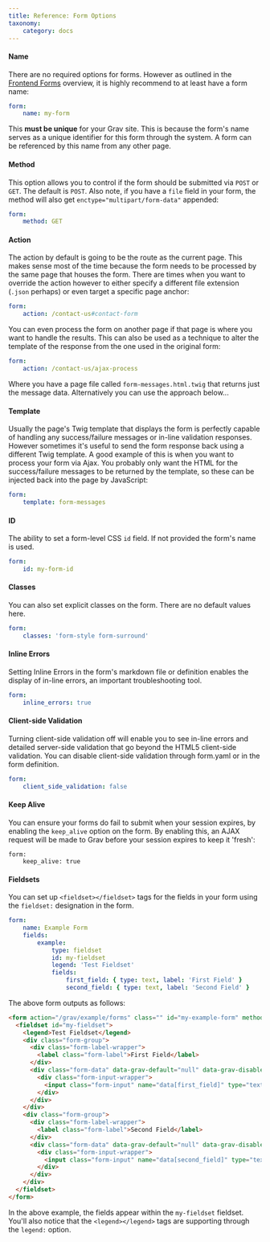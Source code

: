 ```yaml
---
title: Reference: Form Options
taxonomy:
    category: docs
---
```



#### Name

There are no required options for forms.  However as outlined in the [Frontend Forms](../../forms) overview, it is highly recommend to at least have a form name:

```yaml
form:
    name: my-form
```

This **must be unique** for your Grav site. This is because the form's name serves as a unique identifier for this form through the system.  A form can be referenced by this name from any other page.

#### Method

This option allows you to control if the form should be submitted via `POST` or `GET`.  The default is `POST`.  Also note, if you have a `file` field in your form, the method will also get `enctype="multipart/form-data"` appended:

```yaml
form:
    method: GET
```


#### Action

The action by default is going to be the route as the current page.  This makes sense most of the time because the form needs to be processed by the same page that houses the form.  There are times when you want to override the action however to either specify a different file extension (`.json` perhaps) or even target a specific page anchor:

```yaml
form:
    action: /contact-us#contact-form
```

You can even process the form on another page if that page is where you want to handle the results.  This can also be used as a technique to alter the template of the response from the one used in the original form:

```yaml
form:
    action: /contact-us/ajax-process
```

Where you have a page file called `form-messages.html.twig` that returns just the message data.  Alternatively you can use the approach below...

#### Template

Usually the page's Twig template that displays the form is perfectly capable of handling any success/failure messages or in-line validation responses.  However sometimes it's useful to send the form response back using a different Twig template.  A good example of this is when you want to process your form via Ajax.  You probably only want the HTML for the success/failure messages to be returned by the template, so these can be injected back into the page by JavaScript:

```yaml
form:
    template: form-messages
```

#### ID

The ability to set a form-level CSS `id` field. If not provided the form's name is used.

```yaml
form:
    id: my-form-id
```

#### Classes

You can also set explicit classes on the form.  There are no default values here.

```yaml
form:
    classes: 'form-style form-surround'
```

#### Inline Errors

Setting Inline Errors in the form's markdown file or definition enables the display of in-line errors, an important troubleshooting tool.

```yaml
form:
    inline_errors: true
```

#### Client-side Validation

Turning client-side validation off will enable you to see in-line errors and detailed server-side validation that go beyond the HTML5 client-side validation. You can disable client-side validation through form.yaml or in the form definition.

```yaml
form:
    client_side_validation: false
```

#### Keep Alive

You can ensure your forms do fail to submit when your session expires, by enabling the `keep_alive` option on the form.  By enabling this, an AJAX request will be made to Grav before your session expires to keep it 'fresh':

```
form:    
    keep_alive: true
````

#### Fieldsets

You can set up `<fieldset></fieldset>` tags for the fields in your form using the `fieldset:` designation in the form.

```yaml
form:
    name: Example Form
    fields:
        example:
            type: fieldset
            id: my-fieldset
            legend: 'Test Fieldset'
            fields:
                first_field: { type: text, label: 'First Field' }
                second_field: { type: text, label: 'Second Field' }
```

The above form outputs as follows:

```html
<form action="/grav/example/forms" class="" id="my-example-form" method="post" name="Example Form">
  <fieldset id="my-fieldset">
    <legend>Test Fieldset</legend>
    <div class="form-group">
      <div class="form-label-wrapper">
        <label class="form-label">First Field</label>
      </div>
      <div class="form-data" data-grav-default="null" data-grav-disabled="true" data-grav-field="text">
        <div class="form-input-wrapper">
          <input class="form-input" name="data[first_field]" type="text" value="">
        </div>
      </div>
    </div>
    <div class="form-group">
      <div class="form-label-wrapper">
        <label class="form-label">Second Field</label>
      </div>
      <div class="form-data" data-grav-default="null" data-grav-disabled="true" data-grav-field="text">
        <div class="form-input-wrapper">
          <input class="form-input" name="data[second_field]" type="text" value="">
        </div>
      </div>
    </div>
  </fieldset>
</form>
```

In the above example, the fields appear within the `my-fieldset` fieldset. You'll also notice that the `<legend></legend>` tags are supporting through the `legend:` option.
